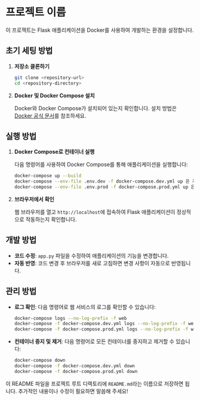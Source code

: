 # 프로젝트 이름

이 프로젝트는 Flask 애플리케이션을 Docker를 사용하여 개발하는 환경을 설정합니다.

## 초기 세팅 방법

1. **저장소 클론하기**

   ```bash
   git clone <repository-url>
   cd <repository-directory>
   ```

2. **Docker 및 Docker Compose 설치**

   Docker와 Docker Compose가 설치되어 있는지 확인합니다. 설치 방법은 [Docker 공식 문서](https://docs.docker.com/get-docker/)를 참조하세요.

## 실행 방법

1. **Docker Compose로 컨테이너 실행**

   다음 명령어를 사용하여 Docker Compose를 통해 애플리케이션을 실행합니다:

   ```bash
   docker-compose up --build
   docker-compose --env-file .env.dev -f docker-compose.dev.yml up 은 개발 환경의 컨테이너를 실행합니다.
   docker-compose --env-file .env.prod -f docker-compose.prod.yml up 은 프로덕션 환경의 컨테이너를 실행합니다.
   ```

2. **브라우저에서 확인**

   웹 브라우저를 열고 `http://localhost`에 접속하여 Flask 애플리케이션이 정상적으로 작동하는지 확인합니다.

## 개발 방법

- **코드 수정**: `app.py` 파일을 수정하여 애플리케이션의 기능을 변경합니다.
- **자동 반영**: 코드 변경 후 브라우저를 새로 고침하면 변경 사항이 자동으로 반영됩니다.

## 관리 방법

- **로그 확인**: 다음 명령어로 웹 서비스의 로그를 확인할 수 있습니다:

   ```bash
   docker-compose logs --no-log-prefix -f web
   docker-compose -f docker-compose.dev.yml logs --no-log-prefix -f web
   docker-compose -f docker-compose.prod.yml logs --no-log-prefix -f web
   ```

- **컨테이너 중지 및 제거**: 다음 명령어로 모든 컨테이너를 중지하고 제거할 수 있습니다:

   ```bash
   docker-compose down
   docker-compose -f docker-compose.dev.yml down
   docker-compose -f docker-compose.prod.yml down
   ```

이 README 파일을 프로젝트 루트 디렉토리에 `README.md`라는 이름으로 저장하면 됩니다. 추가적인 내용이나 수정이 필요하면 말씀해 주세요!